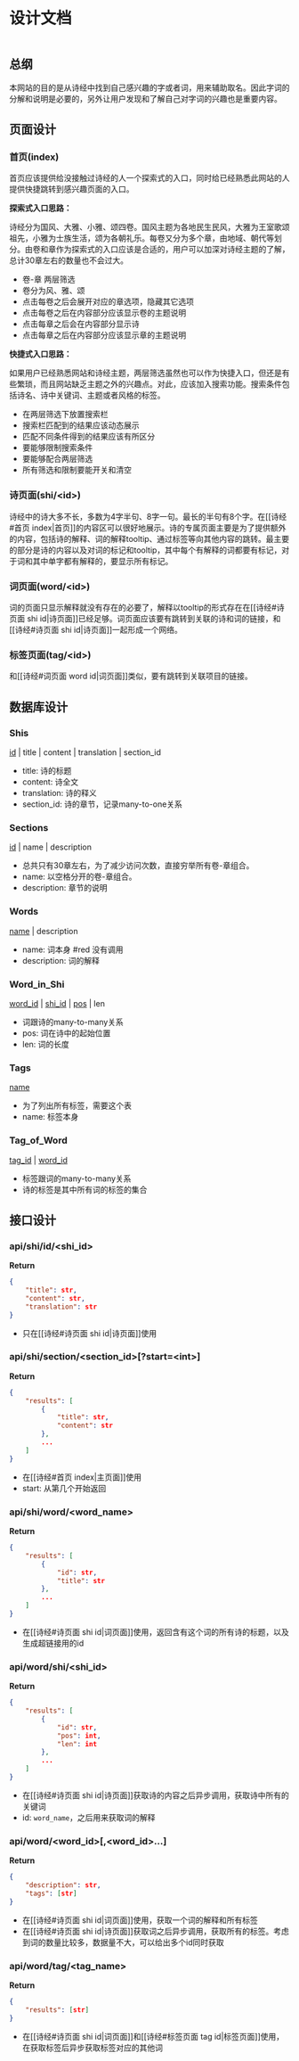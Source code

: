 # 设计文档
```toc
```

## 总纲
本网站的目的是从诗经中找到自己感兴趣的字或者词，用来辅助取名。因此字词的分解和说明是必要的，另外让用户发现和了解自己对字词的兴趣也是重要内容。

## 页面设计
### 首页(index)
首页应该提供给没接触过诗经的人一个探索式的入口，同时给已经熟悉此网站的人提供快捷跳转到感兴趣页面的入口。

**探索式入口思路：**

诗经分为国风、大雅、小雅、颂四卷。国风主题为各地民生民风，大雅为王室歌颂祖先，小雅为士族生活，颂为各朝礼乐。每卷又分为多个章，由地域、朝代等划分。由卷和章作为探索式的入口应该是合适的，用户可以加深对诗经主题的了解，总计30章左右的数量也不会过大。
- 卷-章 两层筛选
- 卷分为风、雅、颂
- 点击每卷之后会展开对应的章选项，隐藏其它选项
- 点击每卷之后在内容部分应该显示卷的主题说明
- 点击每章之后会在内容部分显示诗
- 点击每章之后在内容部分应该显示章的主题说明

**快捷式入口思路：**

如果用户已经熟悉网站和诗经主题，两层筛选虽然也可以作为快捷入口，但还是有些繁琐，而且网站缺乏主题之外的兴趣点。对此，应该加入搜索功能。搜索条件包括诗名、诗中关键词、主题或者风格的标签。
- 在两层筛选下放置搜索栏
- 搜索栏匹配到的结果应该动态展示
- 匹配不同条件得到的结果应该有所区分
- 要能够限制搜索条件
- 要能够配合两层筛选
- 所有筛选和限制要能开关和清空

### 诗页面(shi/\<id>)
诗经中的诗大多不长，多数为4字半句、8字一句。最长的半句有8个字。在[[诗经#首页 index|首页]]的内容区可以很好地展示。诗的专属页面主要是为了提供额外的内容，包括诗的解释、词的解释tooltip、通过标签等向其他内容的跳转。最主要的部分是诗的内容以及对词的标记和tooltip，其中每个有解释的词都要有标记，对于词和其中单字都有解释的，要显示所有标记。

### 词页面(word/\<id>)
词的页面只显示解释就没有存在的必要了，解释以tooltip的形式存在在[[诗经#诗页面 shi id|诗页面]]已经足够。词页面应该要有跳转到关联的诗和词的链接，和[[诗经#诗页面 shi id|诗页面]]一起形成一个网络。

### 标签页面(tag/\<id>)
和[[诗经#词页面 word id|词页面]]类似，要有跳转到关联项目的链接。

## 数据库设计
### Shis
<ins>id</ins> | title | content | translation | section_id
- title: 诗的标题
- content: 诗全文
- translation: 诗的释义
- section_id: 诗的章节，记录many-to-one关系

### Sections
<ins>id</ins> | name | description
- 总共只有30章左右，为了减少访问次数，直接穷举所有卷-章组合。
- name: 以空格分开的卷-章组合。
- description: 章节的说明

### Words
<ins>name</ins> | description
- name: 词本身 #red 没有调用
- description: 词的解释

### Word_in_Shi
<ins>word_id</ins> | <ins>shi_id</ins> | <ins>pos</ins> | len
- 词跟诗的many-to-many关系
- pos: 词在诗中的起始位置
- len: 词的长度

### Tags
<ins>name</ins>
- 为了列出所有标签，需要这个表
- name: 标签本身

### Tag_of_Word
<ins>tag_id</ins> | <ins>word_id</ins>
- 标签跟词的many-to-many关系
- 诗的标签是其中所有词的标签的集合

## 接口设计
### api/shi/id/\<shi_id>
**Return**
```json
{
	"title": str,
	"content": str,
	"translation": str
}
```
- 只在[[诗经#诗页面 shi id|诗页面]]使用

### api/shi/section/\<section_id>\[?start=\<int>]
**Return**
```json
{
	"results": [
		{
			"title": str,
			"content": str
		},
		...
	]
}
```
- 在[[诗经#首页 index|主页面]]使用
- start: 从第几个开始返回

### api/shi/word/\<word_name>
**Return**
```json
{
	"results": [
		{
			"id": str,
			"title": str
		},
		...
	]
}
```
- 在[[诗经#诗页面 shi id|词页面]]使用，返回含有这个词的所有诗的标题，以及生成超链接用的id

### api/word/shi/\<shi_id>
**Return**
```json
{
	"results": [
		{
			"id": str,
			"pos": int,
			"len": int
		},
		...
	]
}
```
- 在[[诗经#诗页面 shi id|诗页面]]获取诗的内容之后异步调用，获取诗中所有的关键词
- id: `word_name`，之后用来获取词的解释

### api/word/\<word_id>\[,\<word_id>...]
**Return**
```json
{
	"description": str,
	"tags": [str]
}
```
- 在[[诗经#诗页面 shi id|词页面]]使用，获取一个词的解释和所有标签
- 在[[诗经#诗页面 shi id|诗页面]]获取词之后异步调用，获取所有的标签。考虑到词的数量比较多，数据量不大，可以给出多个id同时获取

### api/word/tag/\<tag_name>
**Return**
```json
{
	"results": [str]
}
```
- 在[[诗经#诗页面 shi id|词页面]]和[[诗经#标签页面 tag id|标签页面]]使用，在获取标签后异步获取标签对应的其他词
